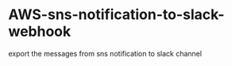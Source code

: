 # AWS-sns-notification-to-slack-webhook
 export the messages from sns notification to slack channel
